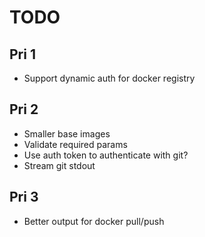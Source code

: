 # TODO

## Pri 1

* Support dynamic auth for docker registry

## Pri 2

* Smaller base images
* Validate required params
* Use auth token to authenticate with git?
* Stream git stdout

## Pri 3

* Better output for docker pull/push